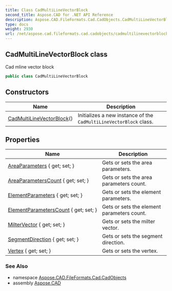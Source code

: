 ```yaml
---
title: Class CadMultiLineVectorBlock
second_title: Aspose.CAD for .NET API Reference
description: Aspose.CAD.FileFormats.Cad.CadObjects.CadMultiLineVectorBlock class. Cad mline vector block
type: docs
weight: 2930
url: /net/aspose.cad.fileformats.cad.cadobjects/cadmultilinevectorblock/
---
```

## CadMultiLineVectorBlock class

Cad mline vector block

```csharp
public class CadMultiLineVectorBlock
```

## Constructors

| Name | Description |
| --- | --- |
| [CadMultiLineVectorBlock](cadmultilinevectorblock/)() | Initializes a new instance of the `CadMultiLineVectorBlock` class. |

## Properties

| Name | Description |
| --- | --- |
| [AreaParameters](../../aspose.cad.fileformats.cad.cadobjects/cadmultilinevectorblock/areaparameters/) { get; set; } | Gets or sets the area parameters. |
| [AreaParametersCount](../../aspose.cad.fileformats.cad.cadobjects/cadmultilinevectorblock/areaparameterscount/) { get; set; } | Gets or sets the area parameters count. |
| [ElementParameters](../../aspose.cad.fileformats.cad.cadobjects/cadmultilinevectorblock/elementparameters/) { get; set; } | Gets or sets the element parameters. |
| [ElementParametersCount](../../aspose.cad.fileformats.cad.cadobjects/cadmultilinevectorblock/elementparameterscount/) { get; set; } | Gets or sets the element parameters count. |
| [MilterVector](../../aspose.cad.fileformats.cad.cadobjects/cadmultilinevectorblock/miltervector/) { get; set; } | Gets or sets the milter vector. |
| [SegmentDirection](../../aspose.cad.fileformats.cad.cadobjects/cadmultilinevectorblock/segmentdirection/) { get; set; } | Gets or sets the segment direction. |
| [Vertex](../../aspose.cad.fileformats.cad.cadobjects/cadmultilinevectorblock/vertex/) { get; set; } | Gets or sets the vertex. |

### See Also

* namespace [Aspose.CAD.FileFormats.Cad.CadObjects](../../aspose.cad.fileformats.cad.cadobjects/)
* assembly [Aspose.CAD](../../)


